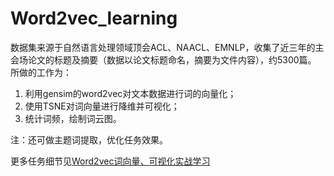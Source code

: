 # Word2vec_learning

数据集来源于自然语言处理领域顶会ACL、NAACL、EMNLP，收集了近三年的主会场论文的标题及摘要（数据以论文标题命名，摘要为文件内容），约5300篇。
所做的工作为：
1. 利用gensim的word2vec对文本数据进行词的向量化；
2. 使用TSNE对词向量进行降维并可视化；
3. 统计词频，绘制词云图。
 
注：还可做主题词提取，优化任务效果。

更多任务细节见[Word2vec词向量、可视化实战学习](https://zhuanlan.zhihu.com/p/610288225)
